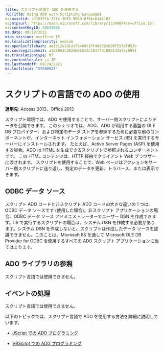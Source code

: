 ```yaml
---
title: スクリプト言語で ADO を使用する
TOCTitle: Using ADO with Scripting Languages
ms:assetid: 2e163ffb-22fe-36f5-9960-8f6bcb148183
ms:mtpsurl: https://msdn.microsoft.com/library/JJ249074(v=office.15)
ms:contentKeyID: 48543985
ms.date: 09/18/2015
mtps_version: v=office.15
ms.localizationpriority: medium
ms.openlocfilehash: ae1812a3d141f9466d1ff4d332cb09f557dfd53b
ms.sourcegitcommit: a1d9041c20256616c9c183f7d1049142a7ac6991
ms.translationtype: MT
ms.contentlocale: ja-JP
ms.lasthandoff: 09/24/2021
ms.locfileid: "59580623"
---
```

# <a name="using-ado-with-scripting-languages"></a>スクリプトの言語での ADO の使用


**適用先:** Access 2013、Office 2013

スクリプト環境では、ADO を使用することで、サーバー側スクリプトによりデータを公開できます。 このシナリオでは、ADO、ADO が利用する基盤の OLE DB プロバイダー、および特定のデータ ストアを参照するために必要な他のコンポーネントが、インターネット インフォメーション サービス (IIS) を実行するサーバーにインストールされます。 たとえば、Active Server Pages (ASP) を使用する場合、ADO は HTML を生成できるスクリプトで参照されるコンポーネントです。 この HTML コンテンツは、HTTP 経由でクライアント Web ブラウザーに渡されます。 スクリプトを使用することで、Web ページはアクションをサーバー側スクリプトに送り返し、特定のデータを更新、トラバース、または表示できます。

## <a name="odbc-data-sources"></a>ODBC データ ソース

スクリプト ADO コードと非スクリプト ADO コードの大きな違いの 1 つは、ODBC データ ソースです (使用した場合)。非スクリプト アプリケーションの場合、ODBC データ ソース アドミニストレーターでユーザー DSN を作成できます。IIS で実行するスクリプトの場合は、システム DSN を作成する必要があります。システム DSN を作成しないと、スクリプトは作成したデータ ソースを認識できません。このことは、Microsoft IIS を通して Microsoft OLE DB Provider for ODBC を使用するすべての ADO スクリプト アプリケーションに当てはまります。

## <a name="referencing-the-ado-library"></a>ADO ライブラリの参照

スクリプト言語では使用できません。

## <a name="handling-events"></a>イベントの処理

スクリプト言語では使用できません。

以下のトピックでは、スクリプト言語で ADO を使用する方法を詳細に説明しています。

- [JScript での ADO プログラミング](jscript-ado-programming.md)

- [VBScript での ADO プログラミング](vbscript-ado-programming.md)
